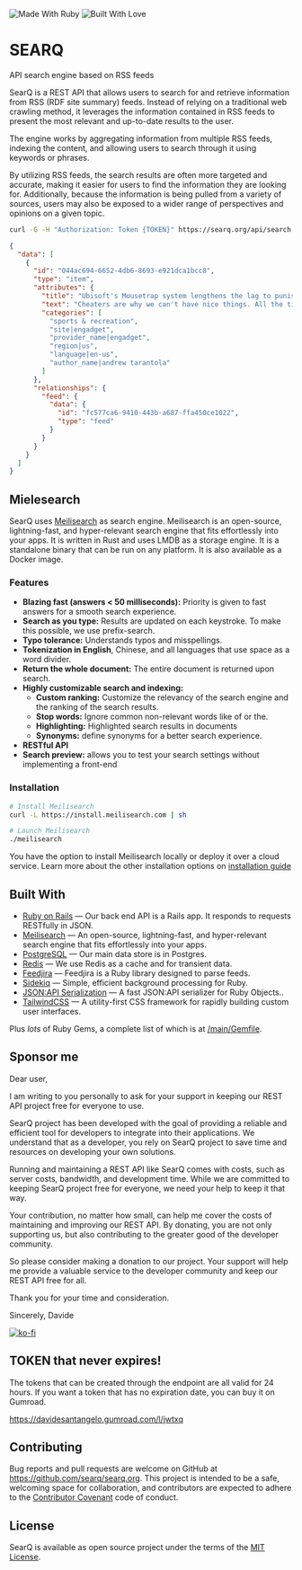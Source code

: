 ![Made With Ruby](https://forthebadge.com/images/badges/made-with-ruby.svg) ![Built With Love](https://forthebadge.com/images/badges/built-with-love.svg)

# SEARQ

API search engine based on RSS feeds

SearQ is a REST API that allows users to search for and retrieve information from RSS (RDF site summary) feeds. Instead of relying on a traditional web crawling method, it leverages the information contained in RSS feeds to present the most relevant and up-to-date results to the user.

The engine works by aggregating information from multiple RSS feeds, indexing the content, and allowing users to search through it using keywords or phrases.

By utilizing RSS feeds, the search results are often more targeted and accurate, making it easier for users to find the information they are looking for. Additionally, because the information is being pulled from a variety of sources, users may also be exposed to a wider range of perspectives and opinions on a given topic.

```sh
curl -G -H "Authorization: Token {TOKEN}" https://searq.org/api/search.json -d "q={q}"
```

```json
{
  "data": [
    {
      "id": "044ac694-6652-4db6-8693-e921dca1bcc8",
      "type": "item",
      "attributes": {
        "title": "Ubisoft's Mousetrap system lengthens the lag to punish 'Rainbow Six Siege' cheaters",
        "text": "Cheaters are why we can't have nice things. All the time, money and effort that could be going towards expanded DLCs and improved gameplay mechanics is instead spent staving off the legions of mediocre players who mistake aimbots for actual gaming prowess. The entire exercise is exhausting and Ubisoft isn't going to take it anymore, the company announced Monday. Come the game's next update release, any 'Rainbow Six Siege' player found cheating through the use of input spoofing — that is, using a third-party device to run a keyboard and mouse on their console instead of a controller — will see their lag times drastically extended. Play stupid games, win stupid prizes.These devices — which include the XIM APEX, the Cronus Zen, or the ReaSnow S1 — allow players to leverage the heightened sensitivity and increased reactions that a keyboard and mouse offer over console controllers...",
        "categories": [
          "sports & recreation",
          "site|engadget",
          "provider_name|engadget",
          "region|us",
          "language|en-us",
          "author_name|andrew tarantola"
        ]
      },
      "relationships": {
        "feed": {
          "data": {
            "id": "fc577ca6-9410-443b-a687-ffa450ce1022",
            "type": "feed"
          }
        }
      }
    }
  ]
}
```

## Mielesearch

SearQ uses [Meilisearch](https://www.meilisearch.com) as search engine. Meilisearch is an open-source, lightning-fast, and hyper-relevant search engine that fits effortlessly into your apps. It is written in Rust and uses LMDB as a storage engine. It is a standalone binary that can be run on any platform. It is also available as a Docker image.

### Features

- **Blazing fast (answers < 50 milliseconds):** Priority is given to fast answers for a smooth search experience.
- **Search as you type:** Results are updated on each keystroke. To make this possible, we use prefix-search.
- **Typo tolerance:** Understands typos and misspellings.
- **Tokenization in English**, Chinese, and all languages that use space as a word divider.
- **Return the whole document:** The entire document is returned upon search.
- **Highly customizable search and indexing:**
    - **Custom ranking:** Customize the relevancy of the search engine and the ranking of the search results.
    - **Stop words:** Ignore common non-relevant words like of or the.
    - **Highlighting:** Highlighted search results in documents
    - **Synonyms:** define synonyms for a better search experience.
- **RESTful API**
- **Search preview:** allows you to test your search settings without implementing a front-end

### Installation

```sh
# Install Meilisearch
curl -L https://install.meilisearch.com | sh

# Launch Meilisearch
./meilisearch
```

You have the option to install Meilisearch locally or deploy it over a cloud service. Learn more about the other installation options on [installation guide](https://docs.meilisearch.com/learn/getting_started/installation.html#local-installation)

## Built With

- [Ruby on Rails](https://github.com/rails/rails) &mdash; Our back end API is a Rails app. It responds to requests RESTfully in JSON.
- [Meilisearch](https://www.meilisearch.com) &mdash; An open-source, lightning-fast, and hyper-relevant search engine that fits effortlessly into your apps.
- [PostgreSQL](https://www.postgresql.org/) &mdash; Our main data store is in Postgres.
- [Redis](https://redis.io/) &mdash; We use Redis as a cache and for transient data.
- [Feedjira](https://github.com/feedjira/feedjira) &mdash; Feedjira is a Ruby library designed to parse feeds.
- [Sidekiq](http://sidekiq.org) &mdash; Simple, efficient background processing for Ruby.
- [JSON:API Serialization](https://github.com/jsonapi-serializer/jsonapi-serializer) &mdash; A fast JSON:API serializer for Ruby Objects..
- [TailwindCSS](https://github.com/tailwindlabs/tailwindcss) &mdash; A utility-first CSS framework for rapidly building custom user interfaces.

Plus *lots* of Ruby Gems, a complete list of which is at [/main/Gemfile](https://github.com/searq/searq.org/blob/main/Gemfile).

## Sponsor me

Dear user,

I am writing to you personally to ask for your support in keeping our REST API project free for everyone to use.

SearQ project has been developed with the goal of providing a reliable and efficient tool for developers to integrate into their applications. We understand that as a developer, you rely on SearQ project to save time and resources on developing your own solutions.

Running and maintaining a REST API like SearQ comes with costs, such as server costs, bandwidth, and development time. While we are committed to keeping SearQ project free for everyone, we need your help to keep it that way.

Your contribution, no matter how small, can help me cover the costs of maintaining and improving our REST API. By donating, you are not only supporting us, but also contributing to the greater good of the developer community.

So please consider making a donation to our project. Your support will help me provide a valuable service to the developer community and keep our REST API free for all.

Thank you for your time and consideration.

Sincerely, Davide

[![ko-fi](https://ko-fi.com/img/githubbutton_sm.svg)](https://ko-fi.com/H2H1F15SD)

## TOKEN that never expires!

The tokens that can be created through the endpoint are all valid for 24 hours. If you want a token that has no expiration date, you can buy it on Gumroad.

https://davidesantangelo.gumroad.com/l/jwtxq

## Contributing

Bug reports and pull requests are welcome on GitHub at <https://github.com/searq/searq.org>. This project is intended to be a safe, welcoming space for collaboration, and contributors are expected to adhere to the [Contributor Covenant](http://contributor-covenant.org) code of conduct.

## License

SearQ is available as open source project under the terms of the [MIT License](https://opensource.org/licenses/MIT).
